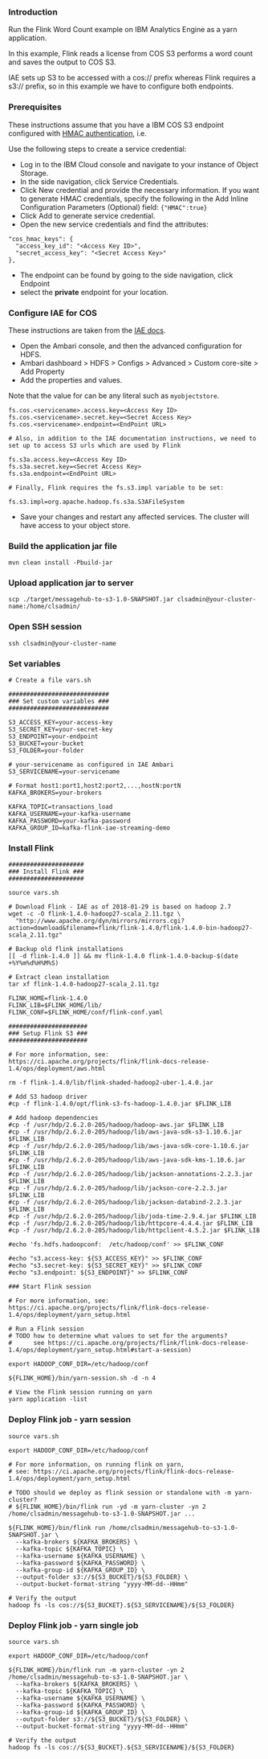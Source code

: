 
### Introduction

Run the Flink Word Count example on IBM Analytics Engine as a yarn application.  

In this example, Flink reads a license from COS S3 performs a word count and saves the output to COS S3.

IAE sets up S3 to be accessed with a cos:// prefix whereas Flink requires a s3:// prefix, so in this example we have to configure both endpoints.

### Prerequisites

These instructions assume that you have a IBM COS S3 endpoint configured with [HMAC authentication](https://console.bluemix.net/docs/services/cloud-object-storage/iam/service-credentials.html#service-credentials), i.e.

Use the following steps to create a service credential:

 - Log in to the IBM Cloud console and navigate to your instance of Object Storage.
 - In the side navigation, click Service Credentials.
 - Click New credential and provide the necessary information. If you want to generate HMAC credentials, specify the following in the Add Inline Configuration Parameters (Optional) field: `{"HMAC":true}`
 - Click Add to generate service credential.
 - Open the new service credentials and find the attributes:
 
```
"cos_hmac_keys": {
  "access_key_id": "<Access Key ID>",
  "secret_access_key": "<Secret Access Key>"
},
```
 - The endpoint can be found by going to the side navigation, click Endpoint
 - select the **private** endpoint for your location.

### Configure IAE for COS

These instructions are taken from the [IAE docs](https://console.bluemix.net/docs/services/AnalyticsEngine/configure-COS-S3-object-storage.html#configuring-clusters-to-work-with-ibm-cos-s3-object-stores).

 - Open the Ambari console, and then the advanced configuration for HDFS.
 - Ambari dashboard > HDFS > Configs > Advanced > Custom core-site > Add Property
 - Add the properties and values.
 
 Note that the value for <servicename> can be any literal such as `myobjectstore`.

```
fs.cos.<servicename>.access.key=<Access Key ID>
fs.cos.<servicename>.secret.key=<Secret Access Key>
fs.cos.<servicename>.endpoint=<EndPoint URL>

# Also, in addition to the IAE documentation instructions, we need to set up to access S3 urls which are used by Flink

fs.s3a.access.key=<Access Key ID>
fs.s3a.secret.key=<Secret Access Key>
fs.s3a.endpoint=<EndPoint URL>

# Finally, Flink requires the fs.s3.impl variable to be set:

fs.s3.impl=org.apache.hadoop.fs.s3a.S3AFileSystem
```

 - Save your changes and restart any affected services. The cluster will have access to your object store.
 
### Build the application jar file

    mvn clean install -Pbuild-jar
    
### Upload application jar to server

    scp ./target/messagehub-to-s3-1.0-SNAPSHOT.jar clsadmin@your-cluster-name:/home/clsadmin/

### Open SSH session

    ssh clsadmin@your-cluster-name
    
### Set variables

    # Create a file vars.sh

    ############################
    ### Set custom variables ###
    ############################

    S3_ACCESS_KEY=your-access-key
    S3_SECRET_KEY=your-secret-key
    S3_ENDPOINT=your-endpoint
    S3_BUCKET=your-bucket
    S3_FOLDER=your-folder
    
    # your-servicename as configured in IAE Ambari
    S3_SERVICENAME=your-servicename
    
    # Format host1:port1,host2:port2,...,hostN:portN
    KAFKA_BROKERS=your-brokers
    
    KAFKA_TOPIC=transactions_load
    KAFKA_USERNAME=your-kafka-username
    KAFKA_PASSWORD=your-kafka-password
    KAFKA_GROUP_ID=kafka-flink-iae-streaming-demo

### Install Flink

    #####################
    ### Install Flink ###
    #####################
    
    source vars.sh

    # Download Flink - IAE as of 2018-01-29 is based on hadoop 2.7
    wget -c -O flink-1.4.0-hadoop27-scala_2.11.tgz \
      "http://www.apache.org/dyn/mirrors/mirrors.cgi?action=download&filename=flink/flink-1.4.0/flink-1.4.0-bin-hadoop27-scala_2.11.tgz"

    # Backup old flink installations
    [[ -d flink-1.4.0 ]] && mv flink-1.4.0 flink-1.4.0-backup-$(date +%Y%m%d%H%M%S)
    
    # Extract clean installation
    tar xf flink-1.4.0-hadoop27-scala_2.11.tgz
    
    FLINK_HOME=flink-1.4.0
    FLINK_LIB=$FLINK_HOME/lib/
    FLINK_CONF=$FLINK_HOME/conf/flink-conf.yaml
    
    ######################
    ### Setup Flink S3 ###
    ######################
    
    # For more information, see: https://ci.apache.org/projects/flink/flink-docs-release-1.4/ops/deployment/aws.html
    
    rm -f flink-1.4.0/lib/flink-shaded-hadoop2-uber-1.4.0.jar
    
    # Add S3 hadoop driver
    #cp -f flink-1.4.0/opt/flink-s3-fs-hadoop-1.4.0.jar $FLINK_LIB
    
    # Add hadoop dependencies
    #cp -f /usr/hdp/2.6.2.0-205/hadoop/hadoop-aws.jar $FLINK_LIB
    #cp -f /usr/hdp/2.6.2.0-205/hadoop/lib/aws-java-sdk-s3-1.10.6.jar $FLINK_LIB
    #cp -f /usr/hdp/2.6.2.0-205/hadoop/lib/aws-java-sdk-core-1.10.6.jar $FLINK_LIB
    #cp -f /usr/hdp/2.6.2.0-205/hadoop/lib/aws-java-sdk-kms-1.10.6.jar $FLINK_LIB
    #cp -f /usr/hdp/2.6.2.0-205/hadoop/lib/jackson-annotations-2.2.3.jar $FLINK_LIB
    #cp -f /usr/hdp/2.6.2.0-205/hadoop/lib/jackson-core-2.2.3.jar $FLINK_LIB
    #cp -f /usr/hdp/2.6.2.0-205/hadoop/lib/jackson-databind-2.2.3.jar $FLINK_LIB
    #cp -f /usr/hdp/2.6.2.0-205/hadoop/lib/joda-time-2.9.4.jar $FLINK_LIB
    #cp -f /usr/hdp/2.6.2.0-205/hadoop/lib/httpcore-4.4.4.jar $FLINK_LIB
    #cp -f /usr/hdp/2.6.2.0-205/hadoop/lib/httpclient-4.5.2.jar $FLINK_LIB
    
    #echo 'fs.hdfs.hadoopconf:  /etc/hadoop/conf' >> $FLINK_CONF
    
    #echo "s3.access-key: ${S3_ACCESS_KEY}" >> $FLINK_CONF
    #echo "s3.secret-key: ${S3_SECRET_KEY}" >> $FLINK_CONF
    #echo "s3.endpoint: ${S3_ENDPOINT}" >> $FLINK_CONF
    
    ### Start Flink session

    # For more information, see: https://ci.apache.org/projects/flink/flink-docs-release-1.4/ops/deployment/yarn_setup.html

    # Run a Flink session
    # TODO how to determine what values to set for the arguments?
    #      see https://ci.apache.org/projects/flink/flink-docs-release-1.4/ops/deployment/yarn_setup.html#start-a-session)
    
    export HADOOP_CONF_DIR=/etc/hadoop/conf
   
    ${FLINK_HOME}/bin/yarn-session.sh -d -n 4

    # View the Flink session running on yarn
    yarn application -list

### Deploy Flink job - yarn session

    source vars.sh

    export HADOOP_CONF_DIR=/etc/hadoop/conf

    # For more information, on running flink on yarn, 
    # see: https://ci.apache.org/projects/flink/flink-docs-release-1.4/ops/deployment/yarn_setup.html
    
    # TODO should we deploy as flink session or standalone with -m yarn-cluster?
    # ${FLINK_HOME}/bin/flink run -yd -m yarn-cluster -yn 2 /home/clsadmin/messagehub-to-s3-1.0-SNAPSHOT.jar ...
       
    ${FLINK_HOME}/bin/flink run /home/clsadmin/messagehub-to-s3-1.0-SNAPSHOT.jar \
      --kafka-brokers ${KAFKA_BROKERS} \
      --kafka-topic ${KAFKA_TOPIC} \
      --kafka-username ${KAFKA_USERNAME} \
      --kafka-password ${KAFKA_PASSWORD} \
      --kafka-group-id ${KAFKA_GROUP_ID} \
      --output-folder s3://${S3_BUCKET}/${S3_FOLDER} \
      --output-bucket-format-string "yyyy-MM-dd--HHmm"

    # Verify the output
    hadoop fs -ls cos://${S3_BUCKET}.${S3_SERVICENAME}/${S3_FOLDER}

### Deploy Flink job - yarn single job

    source vars.sh

    export HADOOP_CONF_DIR=/etc/hadoop/conf

    ${FLINK_HOME}/bin/flink run -m yarn-cluster -yn 2 /home/clsadmin/messagehub-to-s3-1.0-SNAPSHOT.jar \
      --kafka-brokers ${KAFKA_BROKERS} \
      --kafka-topic ${KAFKA_TOPIC} \
      --kafka-username ${KAFKA_USERNAME} \
      --kafka-password ${KAFKA_PASSWORD} \
      --kafka-group-id ${KAFKA_GROUP_ID} \
      --output-folder s3://${S3_BUCKET}/${S3_FOLDER} \
      --output-bucket-format-string "yyyy-MM-dd--HHmm"

    # Verify the output
    hadoop fs -ls cos://${S3_BUCKET}.${S3_SERVICENAME}/${S3_FOLDER}
